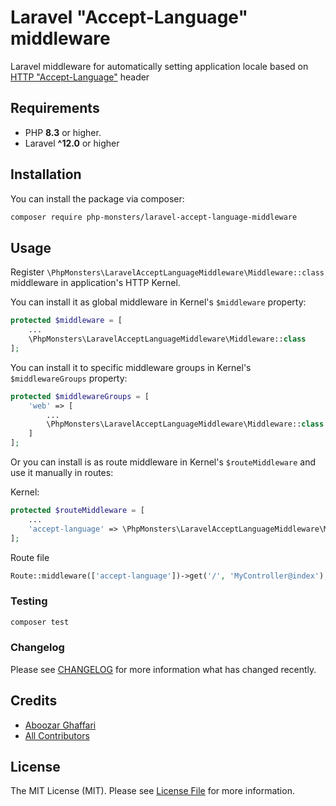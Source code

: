 # Laravel "Accept-Language" middleware

Laravel middleware for automatically setting application locale based on [HTTP "Accept-Language"](https://developer.mozilla.org/en-US/docs/Web/HTTP/Headers/Accept-Language) header

## Requirements

- PHP **8.3** or higher.
- Laravel **^12.0** or higher

## Installation

You can install the package via composer:

```bash
composer require php-monsters/laravel-accept-language-middleware
```

## Usage

Register `\PhpMonsters\LaravelAcceptLanguageMiddleware\Middleware::class` middleware in application's HTTP Kernel.

You can install it as global middleware in Kernel's `$middleware` property:

``` php
protected $middleware = [
    ...
    \PhpMonsters\LaravelAcceptLanguageMiddleware\Middleware::class
];
```

You can install it to specific middleware groups in Kernel's `$middlewareGroups` property:

``` php
protected $middlewareGroups = [
    'web' => [
        ...
        \PhpMonsters\LaravelAcceptLanguageMiddleware\Middleware::class
    ]
];
```

Or you can install is as route middleware in Kernel's `$routeMiddleware` and use it manually in routes:

Kernel:

``` php
protected $routeMiddleware = [
    ...
    'accept-language' => \PhpMonsters\LaravelAcceptLanguageMiddleware\Middleware::class
];
```

Route file
``` php
Route::middleware(['accept-language'])->get('/', 'MyController@index');
```

### Testing

``` bash
composer test
```

### Changelog

Please see [CHANGELOG](CHANGELOG.md) for more information what has changed recently.

## Credits

- [Aboozar Ghaffari](https://github.com/samuraee)
- [All Contributors](../../contributors)

## License

The MIT License (MIT). Please see [License File](LICENSE.md) for more information.
